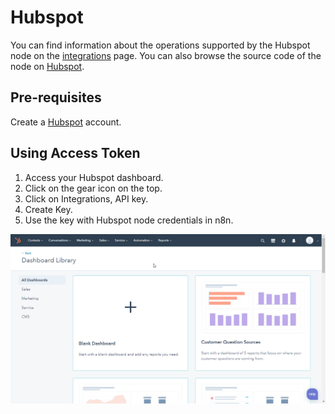 # Hubspot

You can find information about the operations supported by the Hubspot node on the [integrations](https://n8n.io/integrations/n8n-nodes-base.hubspot) page. You can also browse the source code of the node on [Hubspot](https://github.com/n8n-io/n8n/tree/master/packages/nodes-base/nodes/Hubspot).

## Pre-requisites

Create a [Hubspot](https://www.hubspot.com/) account.

## Using Access Token

1. Access your Hubspot dashboard.
2. Click on the gear icon on the top.
3. Click on Integrations, API key.
1. Create Key.
2. Use the key with Hubspot node credentials in n8n.

![Getting Hubspot credentials](./using-access-token.gif)

